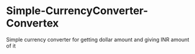 # Simple-CurrencyConverter-Convertex
Simple currency converter for getting dollar amount and giving INR amount of it
